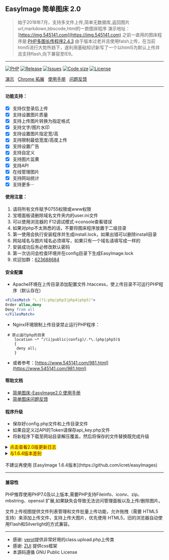 ## EasyImage 简单图床 2.0
> 始于2018年7月，支持多文件上传,简单无数据库,返回图片url,markdown,bbscode,html的一款图床程序
演示地址：[https://img.545141.com](https://img.545141.com) 
之前一直用的图床程序是:[PHP多图长传程序2.4.3](http://www.mycodes.net/48/4925.htm "PHP多图长传程序2.4.3")
由于版本过老并且使用falsh上传，在当前html5流行大势所趋下，遂利用基础知识新写了一个以html5为默认上传并且支持flash,向下兼容至IE9。
>
<hr />

[![PHP](https://img.shields.io/badge/PHP->=5.6-orange.svg)](http://php.net)
[![Release](https://img.shields.io/github/v/release/icret/EasyImages2.0)](https://github.com/icret/EasyImages2.0/releases)
[![Issues](https://img.shields.io/github/issues/icret/EasyImages2.0)](https://github.com/icret/EasyImages2.0/issues)
[![Code size](https://img.shields.io/github/languages/code-size/icret/EasyImages2.0?color=blueviolet)](https://github.com/icret/EasyImages2.0)
[![License](https://img.shields.io/badge/license-GPL_V3.0-yellowgreen.svg)](https://github.com/icret/EasyImages2.0/blob/master/LICENSE)

[演示](https://img.545141.com) &nbsp;
[Chrome 拓展](https://github.com/icret/EasyImages2.0-chrome-extension) &nbsp;
[使用手册](https://www.kancloud.cn/easyimage/easyimage) &nbsp;
[问题反馈](https://www.kancloud.cn/easyimage/easyimage)

<hr />

#### 功能支持：

- [x] 支持仅登录后上传
- [x] 支持设置图片质量
- [x] 支持上传图片转换为指定格式
- [x] 支持文字/图片水印
- [x] 支持设置图片指定宽/高
- [x] 支持限制最低宽度/高度上传
- [x] 支持设置广告
- [x] 支持自定义
- [x] 支持图片监黄
- [x] 支持API
- [x] 在线管理图片
- [x] 支持网站统计
- [x] 支持更多···

#### 使用注意：

1. 请将所有文件赋予0755权限或www权限
2. 宝塔面板请删除域名文件夹内的user.ini文件
3. 可以使用浏览器的 F12调试模式->console查看错误
4. 如果对php不太熟悉的话，不要将图床程序放置于二级目录
5. 第一使用会执行安装程序并生成install.lock，如果出错可以删除install目录
6. 网站域名与图片域名必须填写，如果只有一个域名请填写成一样的
7. 安装成功后务必修改默认密码
8. 第一次访问会检查环境并在config目录下生成EasyImage.lock
9. 欢迎加群：[623688684](https://shang.qq.com/wpa/qunwpa?idkey=3feb4e8be8f1839f71e53bf2e876de36afc6889b2630c33c877d8df5a5583a6f)

#### 安全配置

- Apache环境在上传目录添加配置文件.htaccess，使上传目录不可运行PHP程序（默认存在)

```Apache
<FilesMatch "\.(?i:php|php3|php4|php5)">
Order allow,deny
Deny from all
</FilesMatch>
```
- Nginx环境限制上传目录禁止运行PHP程序：

```Nginx
 # 禁止运行php的目录
    location ~* ^/(i|public|config)/.*\.(php|php5)$
    {
     deny all;
    }
```
 - 或者参考：[https://www.545141.com/981.html](https://www.545141.com/981.html)

 #### 帮助文档
- [简单图床-EasyImage2.0 使用手册](https://www.kancloud.cn/easyimage/easyimage)
- [简单图床问题反馈](https://www.kancloud.cn/easyimage/easyimage)

 #### 程序升级

- 保存好config.php文件和上传目录文件
- 如果自定义过API的Token请保存api_key.php文件
- 将新程序下载至网站目录解压覆盖，然后将保存的文件替换既完成升级

<details><summary><mark><font color=darkred>点击查看2.0版更新日志</font></mark></summary>

* 2022-1-3 v2.4.4 beta
- 添加更改网站配色
- 增加一些提示
- 优化部分代码

* 2021-12-25 v2.4.4
- 更改favicon.ico
- 修复缩略图数量统计
- 增加缩略图生成开关
- 日志增加更多文件信息
- 前端增加裁剪和压缩质量
- 上传失败将会输出更多信息
- 修复前端压缩图片不能关闭问题
- 修复上传设置中错误和页面显示
- 调整网站设置->上传设置的排序
- 将快捷操作中心转移到网站设置中
- 修复因生成缩略图导致的前端数据返回失败
- 增加简单图床chrome浏览器插件，可自行配置网站->[EasyImage-Browser-Extension](https://github.com/icret/EasyImage-Browser-Extension)

* 2021-11-17 v2.4.3
- 增加登录验证码
- 二级目录安装
- 一些优化

* 2021-11-14 v2.4.2
- 增加上传日志

* 2021-11-12 v2.4.1
- 增加缓存周期配置
- 增加上传统计
- 增加viewjs
- 更新依赖件
- 修复统计错误


* 2021-11-9 v2.4.0
- 增加统计缓存
- 增加最近30天上传统计与占用空间图表
- 增加初始化安装（可能会不支持二级目录安装，可删除install文件夹初始化)
- 增加在线编辑配置(之前是需要修改config.php文件，现在可以直接网站端修改了)
- 删除广场会导致浏览速度变慢的代码
- 删除快捷配置会导致浏览速度变慢的代码


* 2021-11-3 v2.3.2
- 增加广场图片缓存
- 重构广场样式

* 2021-11-3 v2.3.1
- 增加监黄接口
- 增加审核违规图片
- 修复对php5.6的支持
- 修复二级目录的安装

* 2021-10-24 v2.3.0
- 将服务器环境监测改为第一次打开时自动检测（如需再次展示需删除config目录下的EasyImage.lock）
- 增加快捷操作中心显示服务信息
- 增加对上传文件的命名方式（详见config.php文件里的注释）
- 增加隐私政策、服务条款、DMCA
- 增加自定义静态文件CDN源
- 增加dns-prefetch
- 删除了tinyfilemanager文件管理（感觉没什么用）
- 一些bug得以修复

* 2021-5-22 v2.2.0
- 增加根目录静态属性
- 增加浏览页面懒加载
- 增加浏览页面启用选定日期查看图片
- 增加版本检测 ***每月10日06点和25日01点检测Github是否更新***
- 增加上传压缩 ***此压缩有可能使图片变大！特别是小图片 也有一定概率改变图片方向***
- 增加批量压缩目录 ***TinyImag或本机压缩，本机压缩出现的问题***
- 修复title
- 修复二级目录安装
- 修复对PHP5.6的兼容 ***建议使用php7.0及以上！***


* 2021-5-8 v2.1.1
- 修复上传界面上传失败提示信息bug
- 浏览页面重构
- 删除页面添加登录删除
- 调整首页显示
- 将调整图片长宽放置前端，减小资源开销
- 其他小调整

* 2021-5-2 v2.1
- 将tinyfilemanager配置文件简单翻译并集成到config.php
- 增加底部自定义信息
- 增加检测PHP环境，给与提示
- 增加删除图片url（服务器不会保存删除链接）
- 恢复随机浏览20张上传图片 可以设定浏览数量和关闭浏览
- - 随机浏览图片可以在线删除
- 可以使用 https://img.545141.com/libs/list.php?num=100 定义浏览数量
- 修复一些调用
- 更改二维码显示方式
- 开启api 需要token验证上传
- 重构并修复check.php相关文件
- 重构部分代码
- 更改目录结构
- 增加安全性配置
- * Apache配置文件默认设置上传目录不可运行 

```Apache
RewriteEngine on RewriteCond % !^$
RewriteRule i/(.*).(php)$ – [F]
RewriteRule public/(.*).(php)$ – [F]
RewriteRule config/(.*).(php)$ – [F]
```

- * Nginx请在Nginx配置：

```Nginx
 # 禁止运行php的目录
    location ~* ^/(i|public|config)/.*\.(php|php5)$
    {
     deny all;
    }
```
- - 或者参考：https://www.545141.com/992.html https://www.545141.com/939.html
- 一些精简

* 2021-4-14 v2.0.2.1 Dev1
- 更新静态文件版本
- 请所有更新过2.0.2.1版本升级到此版本
- 更改一些描述
- md5提交登录验证
- 登录上传也显示公告

* 2021-03-28 v2.0.2.1
- 更新管理程序，修复部分漏洞
- 修复不能等比例缩小图片 
- 支持php8

* 2019-6-26 v2.0.2.0
- 精简压缩代码，使得不再压缩后反而变大
- 删除异域上传功能，不再支持异域上传
- 修复开启登录后无法粘贴密码
- 后台控制上传数量,上传格式
- 其他一些优化

* 2019-6-14 v2.0.1.9
- 增加复制链接按钮
- 增加暂停上传按钮
- 增加QQ截图，剪切板上传
- 增加文字/图片水印透明度
- 恢复开启/关闭api上传
- 恢复支持水印文字颜色
- 恢复支持远程上传图片
- 修复安装时候的权限
- 修复管理无法多选的问题
- 修复上传透明png背景变为纯黑的问题
- 修复成功上传图片但前端无法获取链接
- 修复在centos64 lnmp1.6 php7.1环境下的图片信息读取问题
- 修改图片压缩方式，速度更快，相比之前提高5倍以上
- 更改管理路径
- 更改上传路径，文件名更短
- 更改上传显示方式为缩略图
- 关闭添加图片后自动上传
- 纪念一下2019年，将版本号改为2.0.1.9

* 2019-5-23 v2.0
- 在继承上个版本（1.6.4）的基础上进行了全新优化
- 修复上传经常失败的问题
- 删除一些不常用但会增加功耗的过程
- 全新的压缩 将文件继续缩小
- 全新的目录系统，精简代码
- 设置仅允许在config.php修改，注释更加明了，即使没有代码基础也可以操作
- 增加新的文件管理系统，感谢 tinyfilemanager
- ~~支持文字/图片水印 可自定义文字颜色~~
- ~~支持文字水印背景颜色~~
- ~~支持文字水印透明度~~
- ~~支持删除远程上传文件~~ -> 不再支持删除远程文件
- ~~(支持开启/关闭api自定义文字水印)~~
- ~~支持删除自定义删除图片(仅管理员)~~
</details>

<details><summary><mark><font color=darkred>与1.6.4版本差别</font></mark></summary>

- 在继承上个版本（[1.6.4](https://github.com/icret/easyImages "1.6.4")）的基础上进行了全新优化
- 修复上传经常失败的问题
- 删除一些不常用但会增加功耗的过程 （删除的在下边会有标记）
- 全新的压缩 将文件继续缩小
- 全新的目录系统，精简代码
- 设置仅允许在config.php修改，注释更加明了，即使没有代码基础也可以操作
- 增加新的文件管理系统，感谢 tinyfilemanager
- ~~支持文字/图片水印 可自定义文字颜色~~
- ~~支持文字水印背景颜色~~
- ~~支持文字水印透明度~~
- ~~支持删除远程上传文件~~ -> 不再支持删除远程文件
- ~~(支持开启/关闭api自定义文字水印)~~
- ~~支持删除自定义删除图片(仅管理员)~~

</details>

<br />
不建议再使用 [EasyImage 1.6.4版本](https://github.com/icret/easyImages)
<hr />

#### 兼容性
PHP推荐使用PHP7.0及以上版本,需要PHP支持Fileinfo、iconv、zip、mbstring、openssl 扩展,如果缺失会导致无法访问管理面板以及上传/删除图片。

文件上传视图提供文件列表管理和文件批量上传功能，允许拖拽（需要 HTML5 支持）来添加上传文件，支持上传大图片，优先使用 HTML5，旧的浏览器自动使用Flash和Silverlight的方式兼容。
<hr />

 - 感谢: [verot](https://github.com/verot/class.upload.php "verot" )提供非常好用的class.upload.php上传类
 - 感谢: [ZUI](https://github.com/easysoft/zui "ZUI" ) 提供css框架
 - 本源码遵循 GNU Public License